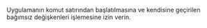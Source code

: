 ﻿Uygulamanın komut satırından başlatılmasına ve kendisine geçirilen bağımsız değişkenleri işlemesine izin verin.

